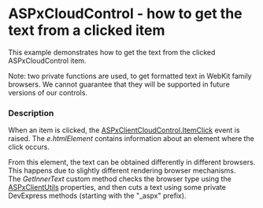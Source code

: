 # ASPxCloudControl - how to get the text from a clicked item


<p>This example demonstrates how to get the text from the clicked ASPxCloudControl item.</p><p>Note: two private functions are used, to get formatted text in WebKit family browsers. We cannot guarantee that they will be supported in future versions of our controls.</p>


<h3>Description</h3>

<p>When an item is clicked, the <a href="http://documentation.devexpress.com/#AspNet/DevExpressWebASPxCloudControlScriptsASPxClientCloudControl_ItemClicktopic">ASPxClientCloudControl.ItemClick</a> event is raised. The <em>e.htmlElement</em> contains information about an element where the click occurs.</p>
<p>From this element, the text can be obtained differently in different browsers. This happens due to slightly different rendering browser mechanisms.<br> The <em>GetInnerText</em> custom method checks the browser type using the <a href="http://documentation.devexpress.com/#AspNet/DevExpressWebASPxClassesScriptsASPxClientUtilsMembersTopicAll">ASPxClientUtils</a> properties, and then cuts a text using some private DevExpress methods (starting with the "_aspx" prefix).</p>

<br/>


